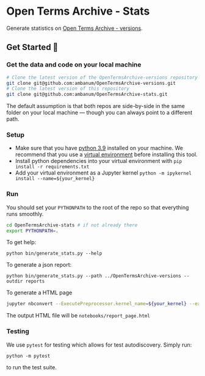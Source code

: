 # Open Terms Archive - Stats

Generate statistics on [Open Terms Archive - versions](https://github.com/ambanum/OpenTermsArchive-versions).

## Get Started :rocket:
### Get the data and code on your local machine
```sh
# Clone the latest version of the OpenTermsArchive-versions repository
git clone git@github.com:ambanum/OpenTermsArchive-versions.git
# Clone the latest version of this repository
git clone git@github.com:ambanum/OpenTermsArchive-stats.git
```
The default assumption is that both repos are side-by-side in the same folder on your local machine — though you can always point to a different path.

### Setup
- Make sure that you have [python 3.9](https://www.python.org/downloads/release/python-390/) installed on your machine. We recommend that you use a [virtual environment](https://docs.python.org/3/tutorial/venv.html) before installing this tool.
- Install python dependencies into your virtual environment with `pip install -r requirements.txt`
- Add your virtual environment as a Jupyter kernel `python -m ipykernel install --name=${your_kernel}`

### Run

You should set your `PYTHONPATH` to the root of the repo so that everything runs smoothly.

```sh
cd OpenTermsArchive-stats # if not already there
export PYTHONPATH=.
```

To get help:
```
python bin/generate_stats.py --help
```

To generate a json report:
```
python bin/generate_stats.py --path ../OpenTermsArchive-versions --outdir reports
```

To generate a HTML page

```sh
jupyter nbconvert --ExecutePreprocessor.kernel_name=${your_kernel} --execute --to html --no-input notebooks/report_page.ipynb
```

The output HTML file will be `notebooks/report_page.html`

### Testing

We use `pytest` for testing which allows for test autodiscovery. Simply run:

```
python -m pytest
```

to run the test suite.